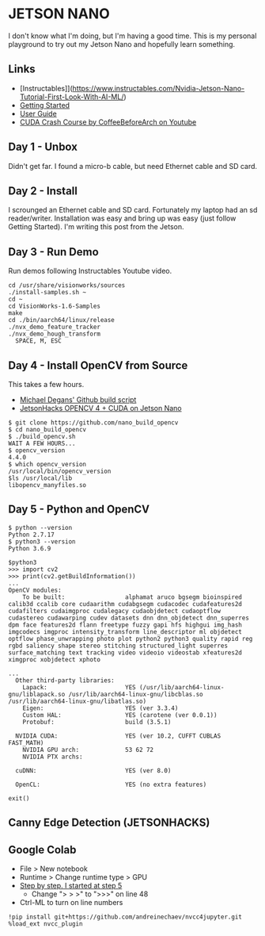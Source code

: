 JETSON NANO
===========

I don't know what I'm doing, but I'm having a good time.  This is my personal 
playground to try out my Jetson Nano and hopefully learn something.

Links
-----

* [Instructables]](https://www.instructables.com/Nvidia-Jetson-Nano-Tutorial-First-Look-With-AI-ML/)
* [Getting Started](https://developer.nvidia.com/embedded/learn/get-started-jetson-nano-devkit)
* [User Guide](https://developer.nvidia.com/embedded/downloads#?search=Jetson%20Nano%20Developer%20Kit%20User%20Guide)
* [CUDA Crash Course by CoffeeBeforeArch on Youtube](https://www.youtube.com/watch?v=2NgpYFdsduY&list=PLxNPSjHT5qvtYRVdNN1yDcdSl39uHV_sU)


Day 1 - Unbox
-------------
Didn't get far. I found a micro-b cable, but need Ethernet cable and SD card.


Day 2 - Install
---------------
I scrounged an Ethernet cable and SD card.  Fortunately my laptop had an sd reader/writer.
Installation was easy and bring up was easy (just follow Getting Started). I'm writing
this post from the Jetson.


Day 3 - Run Demo
----------------
Run demos following Instructables Youtube video.

```
cd /usr/share/visionworks/sources
./install-samples.sh ~
cd ~
cd VisionWorks-1.6-Samples
make
cd ./bin/aarch64/linux/release
./nvx_demo_feature_tracker
./nvx_demo_hough_transform
  SPACE, M, ESC
```

Day 4 - Install OpenCV from Source
--------------------------
This takes a few hours.
 
* [Michael Degans' Github build script](https://github.com/mdegans/nano_build_opencv)
* [JetsonHacks OPENCV 4 + CUDA on Jetson Nano](https://jetsonhacks.com/2019/11/22/opencv-4-cuda-on-jetson-nano/)


```
$ git clone https://github.com/nano_build_opencv
$ cd nano_build_opencv
$ ./build_opencv.sh
WAIT A FEW HOURS...
$ opencv_version
4.4.0
$ which opencv_version
/usr/local/bin/opencv_version
$ls /usr/local/lib
libopencv_manyfiles.so
```

Day 5 - Python and OpenCV
-----------------

```
$ python --version
Python 2.7.17
$ python3 --version
Python 3.6.9

$python3
>>> import cv2
>>> print(cv2.getBuildInformation())
...
OpenCV modules:
    To be built:                 alphamat aruco bgsegm bioinspired calib3d ccalib core cudaarithm cudabgsegm cudacodec cudafeatures2d cudafilters cudaimgproc cudalegacy cudaobjdetect cudaoptflow cudastereo cudawarping cudev datasets dnn dnn_objdetect dnn_superres dpm face features2d flann freetype fuzzy gapi hfs highgui img_hash imgcodecs imgproc intensity_transform line_descriptor ml objdetect optflow phase_unwrapping photo plot python2 python3 quality rapid reg rgbd saliency shape stereo stitching structured_light superres surface_matching text tracking video videoio videostab xfeatures2d ximgproc xobjdetect xphoto

...
  Other third-party libraries:
    Lapack:                      YES (/usr/lib/aarch64-linux-gnu/liblapack.so /usr/lib/aarch64-linux-gnu/libcblas.so /usr/lib/aarch64-linux-gnu/libatlas.so)
    Eigen:                       YES (ver 3.3.4)
    Custom HAL:                  YES (carotene (ver 0.0.1))
    Protobuf:                    build (3.5.1)

  NVIDIA CUDA:                   YES (ver 10.2, CUFFT CUBLAS FAST_MATH)
    NVIDIA GPU arch:             53 62 72
    NVIDIA PTX archs:

  cuDNN:                         YES (ver 8.0)

  OpenCL:                        YES (no extra features)

exit()
```

Canny Edge Detection (JETSONHACKS)
----------------------------------


Google Colab
------------

* File > New notebook
* Runtime > Change runtime type > GPU
* [Step by step. I started at step 5](https://www.geeksforgeeks.org/how-to-run-cuda-c-c-on-jupyter-notebook-in-google-colaboratory/)
  * Change "> > >" to ">>>" on line 48
* Ctrl-ML to turn on line numbers

```
!pip install git+https://github.com/andreinechaev/nvcc4jupyter.git
%load_ext nvcc_plugin 
```


